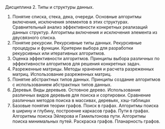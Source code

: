 Дисциплина 2. Типы и структуры данных.
1. Понятие списка, стека, дека, очереди. Основные алгоритмы включения, исключения элементов в этих структурах. Сравнительный анализ эффективности конкретных реализаций данных структур. Алгоритмы включения и исключения элемента из двусвязного списка.
2. Понятие рекурсии. Рекурсивные типы данных. Рекурсивные процедуры и функции. Критерии выбора для разработки рекурсивных или итеративных алгоритмов.
3. Оценка эффективности алгоритмов. Принципы выбора различных по эффективности алгоритмов для решения конкретных задач.
4. Разреженные матрицы. Методы хранения и расчета разреженных матриц. Использование разреженных матриц.
5. Понятие абстрактных типов данных. Принципы создание алгоритмов с использованием абстрактных типов данных.
6. Деревья. Виды деревьев. Остовное дерево. Использование различных видов деревьев для поиска и сортировки. Сравнение различных методов поиска в массивах, деревьях, хэш-таблицах
7. Базовые понятия теории графов. Поиск в графах. Алгоритмы поиска в ширину и глубину, построение каркасов графа. Пути в графах. Алгоритмы поиска Эйлерова и Гамильтонова пути. Алгоритмы поиска минимальных путей. Раскраска графов. Планарность графов.
